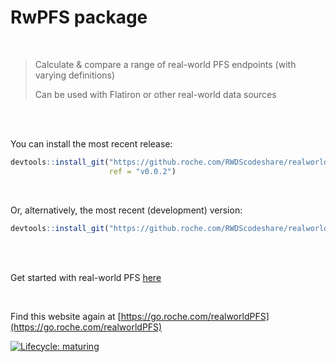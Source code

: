 # RwPFS package



<br/>

>Calculate & compare a range of real-world PFS endpoints (with varying definitions)
>
>Can be used with Flatiron or other real-world data sources

<br/>
<br/>

You can install the most recent release:

``` r
devtools::install_git("https://github.roche.com/RWDScodeshare/realworldPFS", 
                      ref = "v0.0.2")  
```

<br/>

Or, alternatively, the most recent (development) version:

``` r
devtools::install_git("https://github.roche.com/RWDScodeshare/realworldPFS") 
```

<br/>
<br/>

Get started with real-world PFS [here](https://pages.github.roche.com/RWDScodeshare/realworldPFS/articles/real_world_PFS.html)

<br/>

Find this website again at [https://go.roche.com/realworldPFS](https://go.roche.com/realworldPFS)

<!-- badges: start -->

[![Lifecycle:
maturing](https://img.shields.io/badge/lifecycle-maturing-blue.svg)](https://www.tidyverse.org/lifecycle/#maturing)
<!-- badges: end -->